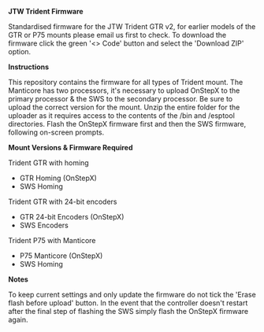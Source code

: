 **JTW Trident Firmware**

Standardised firmware for the JTW Trident GTR v2, for earlier models of the GTR or P75 mounts please email us first to check. To download the firmware click the green '<> Code' button and select the 'Download ZIP' option. 

**Instructions**

This repository contains the firmware for all types of Trident mount. The Manticore has two processors, it's necessary to upload OnStepX to the primary processor & the SWS to the secondary processor. Be sure to upload the correct version for the mount. Unzip the entire folder for the uploader as it requires access to the contents of the /bin and /esptool directories. Flash the OnStepX firmware first and then the SWS firmware, following on-screen prompts. 

**Mount Versions & Firmware Required**

Trident GTR with homing 
- GTR Homing (OnStepX)
- SWS Homing

Trident GTR with 24-bit encoders
- GTR 24-bit Encoders (OnStepX)
- SWS Encoders
  
Trident P75 with Manticore
- P75 Manticore (OnStepX)
- SWS Homing

**Notes**

To keep current settings and only update the firmware do not tick the 'Erase flash before upload' button. In the event that the controller doesn't restart after the final step of flashing the SWS simply flash the OnStepX firmware again. 
